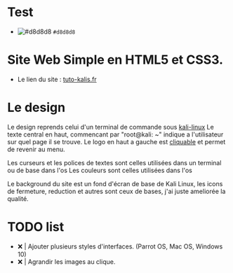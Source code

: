 # Test

- ![#d8d8d8](https://via.placeholder.com/15/d8d8d8/000000?text=+) `#d8d8d8`

# Site Web Simple en HTML5 et CSS3.

- Le lien du site : [tuto-kalis.fr](http://tutos-kali.cf/)

# Le design

Le design reprends celui d'un terminal de commande sous [kali-linux](https://www.kali.org/)
Le texte central en haut, commencant par "root@kali: ~" indique a l'utilisateur sur quel page il se trouve.
Le logo en haut a gauche est [cliquable](https://) et permet de revenir au menu.

Les curseurs et les polices de textes sont celles utilisées dans un terminal ou de base dans l'os
Les couleurs sont celles utilisées dans l'os

Le background du site est un fond d'écran de base de Kali Linux, les icons de fermeture, reduction et autres sont ceux de bases, j'ai juste ameliorée la qualité.

# TODO list

- ❌ | Ajouter plusieurs styles d'interfaces. (Parrot OS, Mac OS, Windows 10)
- ❌ | Agrandir les images au clique.
